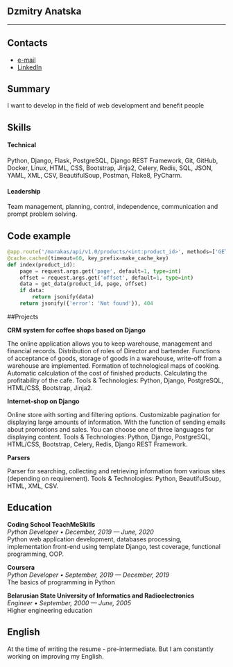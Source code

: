 ## Dzmitry Anatska

***
## Contacts

* [e-mail](mailto:anatskodr@gmail.com)
* [LinkedIn](https://www.linkedin.com/in/dima-anatsko/)

## Summary

I want to develop in the field of web development and benefit people

## Skills

#### Technical

Python, Django, Flask, PostgreSQL, Django REST Framework, Git, GitHub, Docker, Linux, HTML, CSS, Bootstrap, Jinja2, Celery, Redis, SQL, JSON, YAML, XML, CSV, BeautifulSoup, Postman, Flake8, PyCharm.

#### Leadership

Team management, planning, control, independence, communication and prompt problem solving.

## Сode example

```python
@app.route('/marakas/api/v1.0/products/<int:product_id>', methods=['GET'])
@cache.cached(timeout=60, key_prefix=make_cache_key)
def index(product_id):
    page = request.args.get('page', default=1, type=int)
    offset = request.args.get('offset', default=1, type=int)
    data = get_data(product_id, page, offset)
    if data:
        return jsonify(data)
    return jsonify({'error': 'Not found'}), 404
```
##Projects

__CRM system for coffee shops based on Django__

The online application allows you to keep warehouse, management and financial records. Distribution of roles of Director and bartender. Functions of acceptance of goods, storage of goods in a warehouse, write-off from a warehouse are implemented. Formation of technological maps of cooking. Automatic calculation of the cost of finished products. Calculating the profitability of the cafe.
Tools & Technologies: Python, Django, PostgreSQL, HTML/CSS, Bootstrap, Jinja2.

__Internet-shop on Django__

Online store with sorting and filtering options. Customizable pagination for displaying large amounts of information. With the function of sending emails about promotions and sales. You can choose one of three languages for displaying content.
Tools & Technologies: Python, Django, PostgreSQL, HTML/CSS, Bootstrap, Celery, Redis, Django REST Framework.

__Parsers__

Parser for searching, collecting and retrieving information from various sites (depending on requirement).
Tools & Technologies: Python, BeautifulSoup, HTML, XML, CSV.

## Education

__Coding School TeachMeSkills__  
_Python Developer • December, 2019 — June, 2020_  
Python web application development, databases processing, implementation front-end using template Django, test coverage, functional programming, OOP.

__Coursera__  
_Python Developer • September, 2019 — December, 2019_  
The basics of programming in Python

__Belarusian State University of Informatics and Radioelectronics__  
_Engineer • September, 2000 — June, 2005_  
Higher engineering education

## English

At the time of writing the resume - pre-intermediate. But I am constantly working on improving my English.

